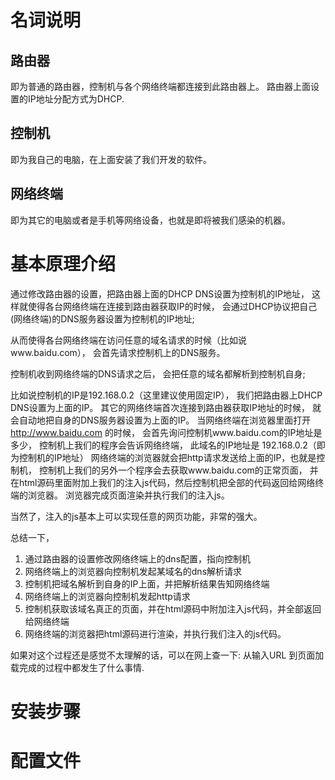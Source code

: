 # 名词说明
## 路由器
即为普通的路由器，控制机与各个网络终端都连接到此路由器上。
路由器上面设置的IP地址分配方式为DHCP.

## 控制机
即为我自己的电脑，在上面安装了我们开发的软件。

## 网络终端
即为其它的电脑或者是手机等网络设备，也就是即将被我们感染的机器。

# 基本原理介绍
通过修改路由器的设置，把路由器上面的DHCP DNS设置为控制机的IP地址，
这样就使得各台网络终端在连接到路由器获取IP的时候，
会通过DHCP协议把自己(网络终端)的DNS服务器设置为控制机的IP地址;

从而使得各台网络终端在访问任意的域名请求的时候（比如说www.baidu.com），
会首先请求控制机上的DNS服务。

控制机收到网络终端的DNS请求之后， 会把任意的域名都解析到控制机自身;

比如说控制机的IP是192.168.0.2（这里建议使用固定IP）， 
我们把路由器上DHCP DNS设置为上面的IP。
其它的网络终端首次连接到路由器获取IP地址的时候，
就会自动地把自身的DNS服务器设置为上面的IP。
当网络终端在浏览器里面打开 http://www.baidu.com  的时候，
会首先询问控制机www.baidu.com的IP地址是多少，
控制机上我们的程序会告诉网络终端， 此域名的IP地址是 192.168.0.2（即为控制机的IP地址）
网络终端的浏览器就会把http请求发送给上面的IP，也就是控制机，
控制机上我们的另外一个程序会去获取www.baidu.com的正常页面，
并在html源码里面附加上我们的注入js代码，然后控制机把全部的代码返回给网络终端的浏览器。
浏览器完成页面渲染并执行我们的注入js。

当然了，注入的js基本上可以实现任意的网页功能，非常的强大。

总结一下， 
1. 通过路由器的设置修改网络终端上的dns配置，指向控制机
2. 网络终端上的浏览器向控制机发起某域名的dns解析请求
3. 控制机把域名解析到自身的IP上面，并把解析结果告知网络终端
4. 网络终端上的浏览器向控制机发起http请求
5. 控制机获取该域名真正的页面，并在html源码中附加注入js代码，并全部返回给网络终端
6. 网络终端的浏览器把html源码进行渲染，并执行我们注入的js代码。

如果对这个过程还是感觉不太理解的话，可以在网上查一下:
从输入URL 到页面加载完成的过程中都发生了什么事情.


# 安装步骤

# 配置文件


